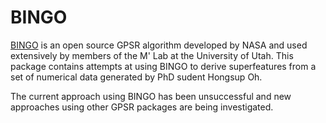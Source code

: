 
# BINGO

[BINGO][1]	is an open source GPSR algorithm developed by NASA and used extensively by members of the M' Lab at the University of Utah. 
This package contains attempts at using BINGO to derive superfeatures from a set of numerical data generated by PhD sudent Hongsup Oh. 

The current approach using BINGO has been unsuccessful and new approaches using other GPSR packages are being investigated.

[1]:https://github.com/nasa/bingo
